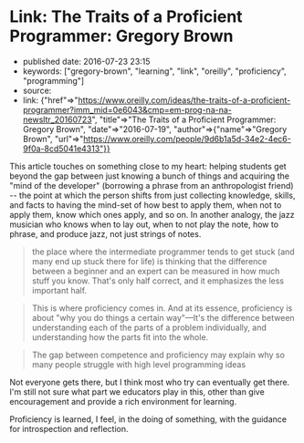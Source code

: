 # Link: The Traits of a Proficient Programmer: Gregory Brown

- published date: 2016-07-23 23:15
- keywords: ["gregory-brown", "learning", "link", "oreilly", "proficiency", "programming"]
- source: 
- link: {"href"=>"https://www.oreilly.com/ideas/the-traits-of-a-proficient-programmer?imm_mid=0e6043&cmp=em-prog-na-na-newsltr_20160723", "title"=>"The Traits of a Proficient Programmer: Gregory Brown", "date"=>"2016-07-19", "author"=>{"name"=>"Gregory Brown", "url"=>"https://www.oreilly.com/people/9d6b1a5d-34e2-4ec6-9f0a-8cd5041e4313"}}




This article touches on something close to my heart: helping students
get beyond the gap between just knowing a bunch of things and
acquiring the "mind of the developer" (borrowing a phrase from an
anthropologist friend) -- the point at which the person shifts from just
collecting knowledge, skills, and facts to having the mind-set of how
best to apply them, when not to apply them, know which ones apply, and
so on. In another analogy, the jazz musician who knows when to lay
out, when to not play the note, how to phrase, and produce jazz, not
just strings of notes.

> the place where the intermediate programmer tends to get stuck (and
> many end up stuck there for life) is thinking that the difference
> between a beginner and an expert can be measured in how much stuff
> you know. That's only half correct, and it emphasizes the less
> important half.

> This is where proficiency comes in. And at its essence, proficiency
> is about "why you do things a certain way"—It's the difference
> between understanding each of the parts of a problem individually,
> and understanding how the parts fit into the whole.

> The gap between competence and proficiency may explain why so many
> people struggle with high level programming ideas

Not everyone gets there, but I think most who try can eventually get
there. I'm still not sure what part we educators play in this, other
than give encouragement and provide a rich environment for learning.

Proficiency is learned, I feel, in the doing of something, with the
guidance for introspection and reflection.
